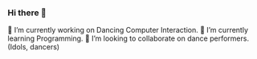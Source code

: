 ### Hi there 👋
🔭 I’m currently working on Dancing Computer Interaction.
🌱 I’m currently learning Programming.
👯 I’m looking to collaborate on dance performers. (Idols, dancers)
